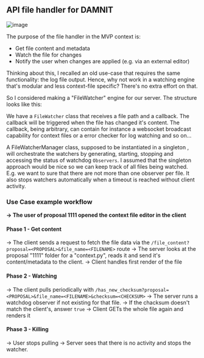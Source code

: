## API file handler for DAMNIT

![image](https://github.com/user-attachments/assets/5bd455ed-9746-48a5-84e7-314cc98ba51c)


The purpose of the file handler
 in the MVP context is:

 - Get file content and metadata
 - Watch the file for changes
 - Notify the user when changes are applied (e.g. via an external editor)

Thinking about this, I recalled an old use-case that requires the same functionality: the log file output. Hence, why not work in a watching engine that's modular and less context-file specific? There's no extra effort on that.

So I considered making a "FileWatcher" engine for our server. The structure looks like this:

We have a `FileWatcher` class that receives a file path and a callback. The callback will be triggered when the file has changed it's content. The callback, being arbitrary, can contain for instance a websocket broadcast capability for context files or a error checker for log watching and so on...
 
A FileWatcherManager class, supposed to be instantiated in a singleton , will orchestrate the watchers by generating, starting, stopping and accessing the status of watchdog `Observers`. I assumed that the singleton approach would be nice so we can keep track of all files being watched. E.g. we want to sure that there are not more than one observer per file. It also stops watchers automatically when a timeout is reached without client activity. 


### Use Case example workflow

**-> The user of proposal 1111 opened the context file editor in the client**

#### Phase 1 - Get content

-> The client sends a request to fetch the file data via the `/file_content?proposal=<PROPOSAL>&file_name=<FILENAME>` route
-> The server looks at the proposal "1111" folder for a "context.py", reads it and send it's content/metadata to the client.
-> Client handles first render of the file

#### Phase 2 - Watching

-> The client pulls periodically with `/has_new_checksum?proposal=<PROPOSAL>&file_name=<FILENAME>&checksum=<CHECKSUM>`
-> The server runs a watchdog observer if not existing for that file.
-> If the chacksum doesn't match the client's, answer `true`
-> Client GETs the whole file again and renders it

#### Phase 3 - Killing

-> User stops pulling
-> Server sees that there is no activity and stops the watcher.

